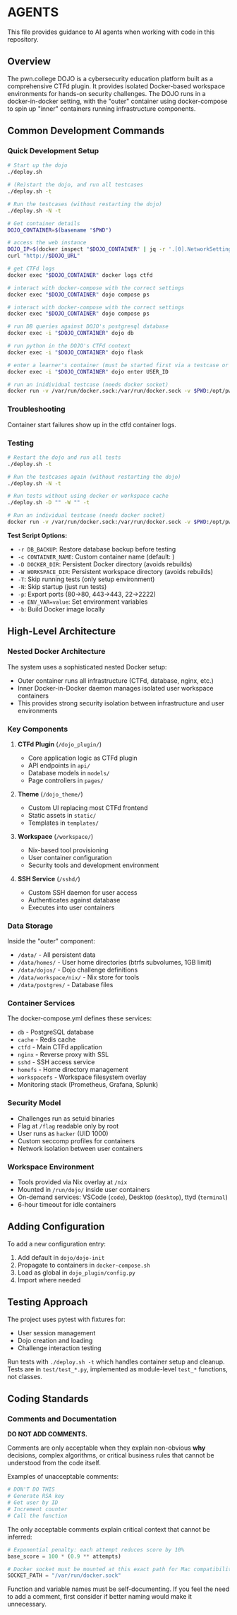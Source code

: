 # AGENTS

This file provides guidance to AI agents when working with code in this repository.

## Overview

The pwn.college DOJO is a cybersecurity education platform built as a comprehensive CTFd plugin.
It provides isolated Docker-based workspace environments for hands-on security challenges.
The DOJO runs in a docker-in-docker setting, with the "outer" container using docker-compose to spin up "inner" containers running infrastructure components.

## Common Development Commands

### Quick Development Setup

```bash
# Start up the dojo
./deploy.sh

# (Re)start the dojo, and run all testcases
./deploy.sh -t

# Run the testcases (without restarting the dojo)
./deploy.sh -N -t

# Get container details
DOJO_CONTAINER=$(basename "$PWD")

# access the web instance
DOJO_IP=$(docker inspect "$DOJO_CONTAINER" | jq -r '.[0].NetworkSettings.Networks.bridge.IPAddress')
curl "http://$DOJO_URL"

# get CTFd logs
docker exec "$DOJO_CONTAINER" docker logs ctfd

# interact with docker-compose with the correct settings
docker exec "$DOJO_CONTAINER" dojo compose ps

# interact with docker-compose with the correct settings
docker exec "$DOJO_CONTAINER" dojo compose ps

# run DB queries against DOJO's postgresql database
docker exec -i "$DOJO_CONTAINER" dojo db

# run python in the DOJO's CTFd context
docker exec -i "$DOJO_CONTAINER" dojo flask

# enter a learner's container (must be started first via a testcase or the web interface)
docker exec -i "$DOJO_CONTAINER" dojo enter USER_ID

# run an inidividual testcase (needs docker socket)
docker run -v /var/run/docker.sock:/var/run/docker.sock -v $PWD:/opt/pwn.college pytest -v test/test_dojos.py::test_create_dojo
```

### Troubleshooting

Container start failures show up in the ctfd container logs.

### Testing

```bash
# Restart the dojo and run all tests
./deploy.sh -t

# Run the testcases again (without restarting the dojo)
./deploy.sh -N -t

# Run tests without using docker or workspace cache
./deploy.sh -D "" -W "" -t

# Run an individual testcase (needs docker socket)
docker run -v /var/run/docker.sock:/var/run/docker.sock -v $PWD:/opt/pwn.college pytest -v test/test_dojos.py::test_create_dojo
```

**Test Script Options:**
- `-r DB_BACKUP`: Restore database backup before testing
- `-c CONTAINER_NAME`: Custom container name (default: <dirname>)
- `-D DOCKER_DIR`: Persistent Docker directory (avoids rebuilds)
- `-W WORKSPACE_DIR`: Persistent workspace directory (avoids rebuilds)
- `-T`: Skip running tests (only setup environment)
- `-N`: Skip startup (just run tests)
- `-p`: Export ports (80->80, 443->443, 22->2222)
- `-e ENV_VAR=value`: Set environment variables
- `-b`: Build Docker image locally


## High-Level Architecture

### Nested Docker Architecture
The system uses a sophisticated nested Docker setup:
- Outer container runs all infrastructure (CTFd, database, nginx, etc.)
- Inner Docker-in-Docker daemon manages isolated user workspace containers
- This provides strong security isolation between infrastructure and user environments

### Key Components

1. **CTFd Plugin** (`/dojo_plugin/`)
   - Core application logic as CTFd plugin
   - API endpoints in `api/`
   - Database models in `models/`
   - Page controllers in `pages/`

2. **Theme** (`/dojo_theme/`)
   - Custom UI replacing most CTFd frontend
   - Static assets in `static/`
   - Templates in `templates/`

3. **Workspace** (`/workspace/`)
   - Nix-based tool provisioning
   - User container configuration
   - Security tools and development environment

4. **SSH Service** (`/sshd/`)
   - Custom SSH daemon for user access
   - Authenticates against database
   - Executes into user containers

### Data Storage

Inside the "outer" component:

- `/data/` - All persistent data
- `/data/homes/` - User home directories (btrfs subvolumes, 1GB limit)
- `/data/dojos/` - Dojo challenge definitions
- `/data/workspace/nix/` - Nix store for tools
- `/data/postgres/` - Database files

### Container Services
The docker-compose.yml defines these services:
- `db` - PostgreSQL database
- `cache` - Redis cache
- `ctfd` - Main CTFd application
- `nginx` - Reverse proxy with SSL
- `sshd` - SSH access service
- `homefs` - Home directory management
- `workspacefs` - Workspace filesystem overlay
- Monitoring stack (Prometheus, Grafana, Splunk)

### Security Model
- Challenges run as setuid binaries
- Flag at `/flag` readable only by root
- User runs as `hacker` (UID 1000)
- Custom seccomp profiles for containers
- Network isolation between user containers

### Workspace Environment
- Tools provided via Nix overlay at `/nix`
- Mounted in `/run/dojo/` inside user containers
- On-demand services: VSCode (`code`), Desktop (`desktop`), ttyd (`terminal`)
- 6-hour timeout for idle containers

## Adding Configuration

To add a new configuration entry:
1. Add default in `dojo/dojo-init`
2. Propagate to containers in `docker-compose.sh`
3. Load as global in `dojo_plugin/config.py`
4. Import where needed

## Testing Approach

The project uses pytest with fixtures for:
- User session management
- Dojo creation and loading
- Challenge interaction testing

Run tests with `./deploy.sh -t` which handles container setup and cleanup.
Tests are in `test/test_*.py`, implemented as module-level `test_*` functions, not classes.

## Coding Standards

### Comments and Documentation

**DO NOT ADD COMMENTS.**

Comments are only acceptable when they explain non-obvious **why** decisions, complex algorithms, or critical business rules that cannot be understood from the code itself.

Examples of unacceptable comments:
```python
# DON'T DO THIS
# Generate RSA key
# Get user by ID
# Increment counter
# Call the function
```

The only acceptable comments explain critical context that cannot be inferred:
```python
# Exponential penalty: each attempt reduces score by 10%
base_score = 100 * (0.9 ** attempts)

# Docker socket must be mounted at this exact path for Mac compatibility
SOCKET_PATH = "/var/run/docker.sock"
```

Function and variable names must be self-documenting. If you feel the need to add a comment, first consider if better naming would make it unnecessary.

